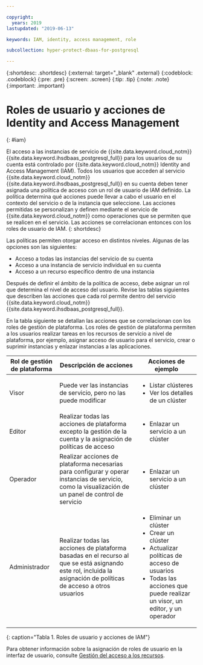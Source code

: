```yaml
---

copyright:
  years: 2019
lastupdated: "2019-06-13"

keywords: IAM, identity, access management, role

subcollection: hyper-protect-dbaas-for-postgresql

---
```


{:shortdesc: .shortdesc}
{:external: target="_blank" .external}
{:codeblock: .codeblock}
{:pre: .pre}
{:screen: .screen}
{:tip: .tip}
{:note: .note}
{:important: .important}

# Roles de usuario y acciones de Identity and Access Management
{: #iam}

El acceso a las instancias de servicio de {{site.data.keyword.cloud_notm}} {{site.data.keyword.ihsdbaas_postgresql_full}} para los usuarios de su cuenta está controlado por {{site.data.keyword.cloud_notm}} Identity and Access Management (IAM). Todos los usuarios que acceden al servicio {{site.data.keyword.cloud_notm}} {{site.data.keyword.ihsdbaas_postgresql_full}} en su cuenta deben tener asignada una política de acceso con un rol de usuario de IAM definido. La política determina qué acciones puede llevar a cabo el usuario en el contexto del servicio o de la instancia que seleccione. Las acciones permitidas se personalizan y definen mediante el servicio de {{site.data.keyword.cloud_notm}} como operaciones que se permiten que se realicen en el servicio. Las acciones se correlacionan entonces con los roles de usuario de IAM.
{: shortdesc}

Las políticas permiten otorgar acceso en distintos niveles. Algunas de las opciones son las siguientes:

* Acceso a todas las instancias del servicio de su cuenta
* Acceso a una instancia de servicio individual en su cuenta
* Acceso a un recurso específico dentro de una instancia

Después de definir el ámbito de la política de acceso, debe asignar un rol que determina el nivel de acceso del usuario. Revise las tablas siguientes que describen las acciones que cada rol permite dentro del servicio {{site.data.keyword.cloud_notm}} {{site.data.keyword.ihsdbaas_postgresql_full}}.

En la tabla siguiente se detallan las acciones que se correlacionan con los roles de gestión de plataforma. Los roles de gestión de plataforma permiten a los usuarios realizar tareas en los recursos de servicio a nivel de plataforma, por ejemplo, asignar acceso de usuario para el servicio, crear o suprimir instancias y enlazar instancias a las aplicaciones.

|Rol de gestión de plataforma|Descripción de acciones|Acciones de ejemplo                                                 |
|------------------------|----------------------|----------------------------------------------------------------|
|Visor                  |Puede ver las instancias de servicio, pero no las puede modificar|<ul><li>Listar clústeres</li><li>Ver los detalles de un clúster</li></ul>|
|Editor                  |Realizar todas las acciones de plataforma excepto la gestión de la cuenta y la asignación de políticas de acceso|<ul><li>Enlazar un servicio a un clúster</li></ul>|
|Operador                |Realizar acciones de plataforma necesarias para configurar y operar instancias de servicio, como la visualización de un panel de control de servicio|<ul><li>Enlazar un servicio a un clúster</li></ul>|
|Administrador           |Realizar todas las acciones de plataforma basadas en el recurso al que se está asignando este rol, incluida la asignación de políticas de acceso a otros usuarios|<ul><li>Eliminar un clúster</li><li>Crear un clúster</li><li>Actualizar políticas de acceso de usuarios</li><li>Todas las acciones que puede realizar un visor, un editor, y un operador</li></ul>|
{: caption="Tabla 1. Roles de usuario y acciones de IAM"}

Para obtener información sobre la asignación de roles de usuario en la interfaz de usuario, consulte [Gestión del acceso a los recursos](/docs/iam?topic=iam-iammanidaccser#iammanidaccser).

